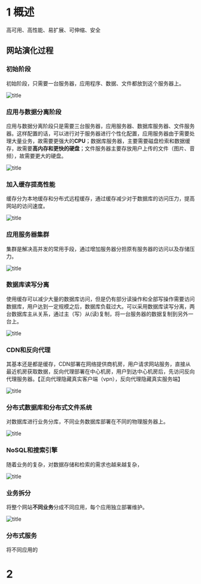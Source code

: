 # 1 概述
高可用、高性能、易扩展、可伸缩、安全

## 网站演化过程

### 初始阶段

初始阶段，只需要一台服务器，应用程序、数据、文件都放到这个服务器上。

![title](https://raw.githubusercontent.com/pallcard/noteImg/master/noteImg/2020/04/18/1587188749219-1587188749406.png)

### 应用与数据分离阶段

应用与数据分离阶段只是需要三台服务器，应用服务器、数据库服务器、文件服务器。这样配置的话，可以进行对于服务器进行个性化配置，应用服务器由于需要处理大量业务，故需要更强大的**CPU**；数据库服务器，主要需要磁盘检索和数据缓存，故需要**高内存和更快的硬盘**；文件服务器主要存放用户上传的文件（图片、音频），故需要更大的硬盘。

![title](https://raw.githubusercontent.com/pallcard/noteImg/master/noteImg/2020/04/18/1587189326423-1587189326426.png)

### 加入缓存提高性能

缓存分为本地缓存和分布式远程缓存，通过缓存减少对于数据库的访问压力，提高网站的访问速度。

![title](https://raw.githubusercontent.com/pallcard/noteImg/master/noteImg/2020/04/18/1587189425866-1587189425869.png)

### 应用服务器集群

集群是解决高并发的常用手段，通过增加服务器分担原有服务器的访问以及存储压力。

![title](https://raw.githubusercontent.com/pallcard/noteImg/master/noteImg/2020/04/18/1587189823768-1587189823773.png)

### 数据库读写分离

使用缓存可以减少大量的数据库访问，但是仍有部分读操作和全部写操作需要访问数据库，用户达到一定规模之后，数据库负载过大。可以采用数据库读写分离，两台数据库主从关系，通过主（写）从(读)复制，将一台服务器的数据复制到另外一台上。

![title](https://raw.githubusercontent.com/pallcard/noteImg/master/noteImg/2020/04/18/1587190154740-1587190154743.png)

### CDN和反向代理

其基本还是都是缓存，CDN部署在网络提供商机房，用户请求网站服务，直接从最近机房获取数据，反向代理部署在中心机房，用户到达中心机房后，先访问反向代理服务器。【正向代理隐藏真实客户端（vpn），反向代理隐藏真实服务端】

![title](https://raw.githubusercontent.com/pallcard/noteImg/master/noteImg/2020/04/18/1587190357510-1587190357512.png)

### 分布式数据库和分布式文件系统

对数据库进行业务分库，不同业务数据库部署在不同的物理服务器上。

![title](https://raw.githubusercontent.com/pallcard/noteImg/master/noteImg/2020/04/18/1587190842339-1587190842341.png)

### NoSQL和搜索引擎
随着业务的复杂，对数据存储和检索的需求也越来越复杂，

![title](https://raw.githubusercontent.com/pallcard/noteImg/master/noteImg/2020/04/18/1587191066467-1587191066472.png)

### 业务拆分

将整个网站**不同业务**分成不同应用，每个应用独立部署维护。

![title](https://raw.githubusercontent.com/pallcard/noteImg/master/noteImg/2020/04/18/1587191387298-1587191387300.png)

### 分布式服务

将不同应用的


# 2 